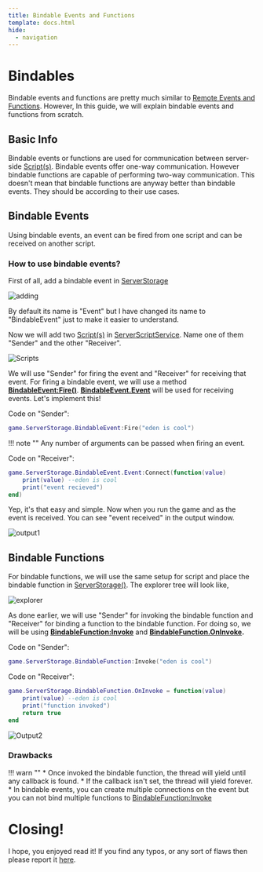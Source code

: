 ```yaml
---
title: Bindable Events and Functions
template: docs.html
hide:
  - navigation
---
```



# Bindables
Bindable events and functions are pretty much similar to [Remote Events and Functions](https://rodevs-helpers.github.io/Helpers-Documents/Luau-Learning/Remote_Events_And_Functions/). However, In this guide, we will explain bindable events and functions from scratch. 

## Basic Info
Bindable events or functions are used for communication between server-side [Script(s)](https://developer.roblox.com/en-us/api-reference/class/Script).
Bindable events offer one-way communication. However bindable functions are capable of performing two-way communication. This doesn't mean that bindable functions are anyway better than bindable events. They should be according to their use cases. 

## Bindable Events
Using bindable events, an event can be fired from one script and can be received on another script.

### How to use bindable events?
First of all, add a bindable event in [ServerStorage](https://developer.roblox.com/en-us/api-reference/class/ServerStorage)

![adding](https://imgur.com/tT1XxVw.png)

By default its name is "Event" but I have changed its name to "BindableEvent" just to make it easier to understand.

Now we will add two [Script(s)](https://developer.roblox.com/en-us/api-reference/class/Script) in [ServerScriptService](https://developer.roblox.com/en-us/api-reference/class/ServerScriptService). Name one of them "Sender" and the other "Receiver". 

![Scripts](https://imgur.com/JZJLhRn.png)

We will use "Sender" for firing the event and "Receiver" for receiving that event. For firing a bindable event, we will use a method **[BindableEvent:Fire()](https://developer.roblox.com/en-us/api-reference/function/BindableEvent/Fire)**. **[BindableEvent.Event](https://developer.roblox.com/en-us/api-reference/event/BindableEvent/Event)** will be used for receiving events. Let's implement this!

Code on "Sender":

```lua
game.ServerStorage.BindableEvent:Fire("eden is cool")
```
!!! note ""
	Any number of arguments can be passed when firing an event.

Code on "Receiver":

```lua
game.ServerStorage.BindableEvent.Event:Connect(function(value)
	print(value) --eden is cool
	print("event recieved")
end)
```
Yep, it's that easy and simple. Now when you run the game and as the event is received. You can see "event received" in the output window.

![output1](https://imgur.com/N7X2Vom.png)

## Bindable Functions
For bindable functions, we will use the same setup for script and place the bindable function in [ServerStorage()](https://developer.roblox.com/en-us/api-reference/class/ServerStorage). The explorer tree will look like,

![explorer](https://imgur.com/9iSqV6D.png)

As done earlier, we will use "Sender" for invoking the bindable function and "Receiver" for binding a function to the bindable function. For doing so, we will be using **[BindableFunction:Invoke](https://developer.roblox.com/en-us/api-reference/function/BindableFunction/Invoke)** and **[BindableFunction.OnInvoke](https://developer.roblox.com/en-us/api-reference/callback/BindableFunction/OnInvoke).**

Code on "Sender":

```lua
game.ServerStorage.BindableFunction:Invoke("eden is cool")
```

Code on "Receiver":

```lua
game.ServerStorage.BindableFunction.OnInvoke = function(value)
	print(value) --eden is cool
	print("function invoked")
	return true
end
```

![Output2](https://imgur.com/rOGpJH1.png)

### Drawbacks
!!! warn ""
    * Once invoked the bindable function, the thread will yield until any callback is found.
    * If the callback isn't set, the thread will yield forever.
    * In bindable events, you can create multiple connections on the event but you can not bind multiple functions to [BindableFunction:Invoke](https://developer.roblox.com/en-us/api-reference/function/BindableFunction/Invoke)

# Closing!
I hope, you enjoyed read it! If you find any typos, or any sort of flaws then please report it [here](https://rodevs-helpers.github.io/Helpers-Documents/Others/Help_Us%21/).